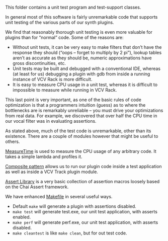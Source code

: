 This folder contains a unit test program and test-support classes.

In general most of this software is fairly unremarkable code that supports unit testing of the various parts of our synth plugins.

We find that reasonably thorough unit testing is even more valuable for plugins than for “normal” code. Some of the reasons are:
* Without unit tests, it can be very easy to make filters that don’t have the response they should (“oops – forget to multiply by 2 pi”), lookup tables aren’t as accurate as they should be, numeric approximations have gross discontinuities, etc.
* Unit tests may be built and debugged with a conventional IDE, whereas (at least for us) debugging a plugin with gdb from inside a running instance of VCV Rack is more difficult.
* It is easy to measure CPU usage in a unit test, whereas it is difficult to impossible to measure while running in VCV Rack.

This last point is very important, as one of the basic rules of code optimization is that a programmers intuition (guess) as to where the bottlenecks are is remarkably unreliable – you must drive your optimizations from real data. For example, we discovered that over half the CPU time in our vocal filter was in evaluating assertions.

As stated above, much of the test code is unremarkable, other than its existence. There are a couple of modules however that might be useful to others.

[MeasureTime](./MeasureTime.h) is used to measure the CPU usage of any arbitrary code. It takes a simple lambda and profiles it.

[Composite pattern](../composites/README.md) allows us to run our plugin code inside a test application as well as inside a VCV Track plugin module.

[Assert Library](./asserts.h) is a very basic collection of assertion macros loosely based on the Chai Assert framework.

We have enhanced [Makefile](../Makefile) in several useful ways.
* Default `make` will generate a plugin with assertions disabled.
* `make test` will generate test.exe, our unit test application, with asserts enabled.
* `make perf` will generate perf.exe, our unit test application, with asserts disabled.
* `make cleantest` is like `make clean`, but for out test code.


